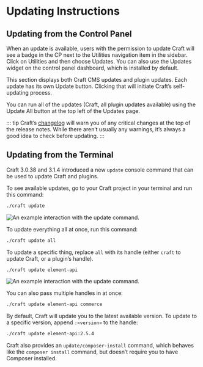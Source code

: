 # Updating Instructions

## Updating from the Control Panel

When an update is available, users with the permission to update Craft will see a badge in the CP next to the Utilities navigation item in the sidebar. Click on Utilities and then choose Updates. You can also use the Updates widget on the control panel dashboard, which is installed by default.

This section displays both Craft CMS updates and plugin updates. Each update has its own Update button. Clicking that will initiate Craft’s self-updating process.

You can run all of the updates (Craft, all plugin updates available) using the Update All button at the top left of the Updates page.

::: tip
Craft’s [changelog](https://github.com/craftcms/cms/blob/master/CHANGELOG.md) will warn you of any critical changes at the top of the release notes. While there aren’t usually any warnings, it’s always a good idea to check before updating.
:::

## Updating from the Terminal

Craft 3.0.38 and 3.1.4 introduced a new `update` console command that can be used to update Craft and plugins.

To see available updates, go to your Craft project in your terminal and run this command:

```bash
./craft update
```

![An example interaction with the <code>update</code> command.](./images/cli-update-info.png)

To update everything all at once, run this command:

```bash
./craft update all
```

To update a specific thing, replace `all` with its handle (either `craft` to update Craft, or a plugin’s handle).

```bash
./craft update element-api
```

![An example interaction with the <code>update <handle></code> command.](./images/cli-update-plugin.png)

You can also pass multiple handles in at once:

```bash
./craft update element-api commerce
```

By default, Craft will update you to the latest available version. To update to a specific version, append `:<version>` to the handle:

```bash
./craft update element-api:2.5.4
```

Craft also provides an `update/composer-install` command, which behaves like the `composer install` command, but doesn’t require you to have Composer installed.
